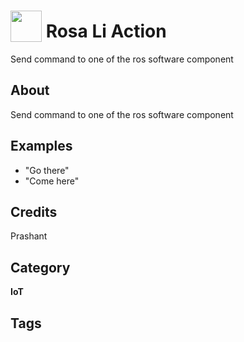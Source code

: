 # <img src="https://raw.githack.com/FortAwesome/Font-Awesome/master/svgs/solid/robot.svg" card_color="#22A7F0" width="50" height="50" style="vertical-align:bottom"/> Rosa Li Action
Send command to one of the ros software component

## About
Send command to one of the ros software component

## Examples
* "Go there"
* "Come here"

## Credits
Prashant

## Category
**IoT**

## Tags

